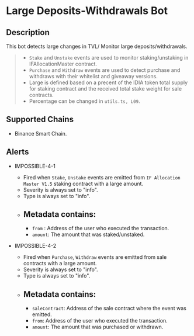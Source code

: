 # Large Deposits-Withdrawals Bot

## Description

This bot detects large changes in TVL/ Monitor large deposits/withdrawals.

> - `Stake` and `Unstake` events are used to monitor staking/unstaking in IFAllocationMaster contract.
> - `Purchase` and `Withdraw` events are used to detect purchase and withdraws with their whitelist and giveaway versions.
> - Large is defined based on a precent of the IDIA token total supply for staking contract and the received total stake weight for sale contracts.
> - Percentage can be changed in `utils.ts, L09`.
## Supported Chains

- Binance Smart Chain.

## Alerts

- IMPOSSIBLE-4-1

  - Fired when `Stake`, `Unstake` events are emitted from `IF Allocation Master V1.5` staking contract with a large amount.
  - Severity is always set to "info".
  - Type is always set to "info".
  - ## Metadata contains:
    - `from` : Address of the user who executed the transaction.
    -  `amount`: The amount that was staked/unstaked.

- IMPOSSIBLE-4-2
  - Fired when `Purchase`, `Withdraw` events are emitted from sale contracts with a large amount.
  - Severity is always set to "info".
  - Type is always set to "info".
  - ## Metadata contains:
    - `saleContract`: Address of the sale contract where the event was emitted.
    - `from`: Address of the user who executed the transaction.
    - `amount`: The amount that was purchased or withdrawn.
